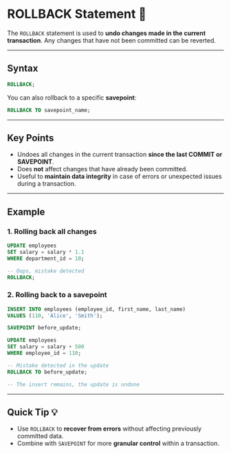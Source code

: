 # ROLLBACK Statement 🔄

The `ROLLBACK` statement is used to **undo changes made in the current transaction**. Any changes that have not been committed can be reverted.

---

## Syntax

```sql
ROLLBACK;
```

You can also rollback to a specific **savepoint**:

```sql
ROLLBACK TO savepoint_name;
```

---

## Key Points

* Undoes all changes in the current transaction **since the last COMMIT or SAVEPOINT**.
* Does **not** affect changes that have already been committed.
* Useful to **maintain data integrity** in case of errors or unexpected issues during a transaction.

---

## Example

### 1. Rolling back all changes

```sql
UPDATE employees
SET salary = salary * 1.1
WHERE department_id = 10;

-- Oops, mistake detected
ROLLBACK;
```

### 2. Rolling back to a savepoint

```sql
INSERT INTO employees (employee_id, first_name, last_name)
VALUES (110, 'Alice', 'Smith');

SAVEPOINT before_update;

UPDATE employees
SET salary = salary + 500
WHERE employee_id = 110;

-- Mistake detected in the update
ROLLBACK TO before_update;

-- The insert remains, the update is undone
```

---

## Quick Tip 💡

* Use `ROLLBACK` to **recover from errors** without affecting previously committed data.
* Combine with `SAVEPOINT` for more **granular control** within a transaction.